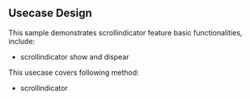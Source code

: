 ## Usecase Design

This sample demonstrates scrollindicator feature basic functionalities, include:
 
* scrollindicator show and dispear

This usecase covers following method:

* scrollindicator
    

 

